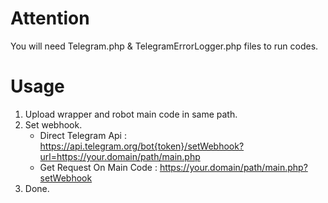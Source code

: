 # Attention
You will need Telegram.php & TelegramErrorLogger.php files to run codes.
# Usage
1. Upload wrapper and robot main code in same path.
2. Set webhook.
   - Direct Telegram Api : https://api.telegram.org/bot{token}/setWebhook?url=https://your.domain/path/main.php
   - Get Request On Main Code : https://your.domain/path/main.php?setWebhook
3. Done.
